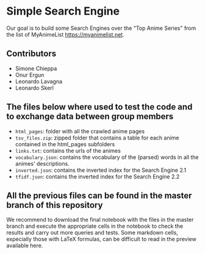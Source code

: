 # Simple Search Engine
Our goal is to build some Search Engines over the "Top Anime Series" from the list of MyAnimeList https://myanimelist.net.
## Contributors
- Simone Chieppa
- Onur Ergun
- Leonardo Lavagna
- Leonardo Skerl
## The files below where used to test the code and to exchange data between group members
- `html_pages`: folder with all the crawled anime pages
- `tsv_files.zip`: zipped folder that contains a table for each anime contained in the html_pages subfolders
- `links.txt`: contains the urls of the animes
- `vocabulary.json`: contains the vocabulary of the (parsed) words in all the animes' descriptions.
- `inverted.json`: contains the inverted index for the Search Engine 2.1
- `tfidf.json`: contains the inverted index for the Search Engine 2.2
## All the previous files can be found in the master branch of this repository

We recommend to download the final notebook with the files in the master branch and execute the appropriate cells 
in the notebook to check the results and carry out more queries and tests. Some markdown cells, expecially those with LaTeX formulas,
can be difficult to read in the preview available here.
